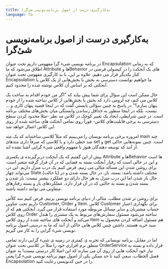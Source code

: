 ```yaml
---
title: به‌کارگیری درست از اصول برنامه‌نویسی شیٔ‌گرا
language: fa
---
```


# به‌کارگیری درست از اصول برنامه‌نویسی شیٔ‌گرا

در برنامه نویسی شیء گرا مفهومی داریم تحت عنوان Encapsulation که به زمانی اطلاق می‌شود که ما Attribute ها وBehavior های یک آبجکت را در کپسولی فرضی در کنار یکدیگر قرار می دهیم. علاوه بر این، با به کارگیری مفهومی تحت عنوان Encapsulation ما خواهیم توانست دسترسی به بخش یا بخش‌هایی از یک کلاس یا آبجکتی که بر اساس آن کلاس نوشته شده را محدود کنیم.

حال ممکن است این سؤال برای شما پیش بیاید که "اگر من خودم اقدام به ساخت یک کلاس می کنم، چه لزومی دارد که بخش یا بخش‌هایی از کلاس ساخته شده را از خودم پنهان سازم؟" در پاسخ به چنین سؤالی بایستی گفت که در اینجا قضیه پنهان کاری و … نیست، بلکه در اینجا منظور به حداقل رساندن وابستگی میان بخش‌های مختلف برنامه است. در چنین شرایطی، ایجاد یک تغییر کوچک در کلاس مد نظر -مثلا محدود کردن سطح دسترسی به برخی قابلیت‌های کلاس- فوراً روی تمامی آبجکت های ساخته شده از روی این کلاس اعمال خواهد شد. 

امروزه برخی برنامه نویسان را می‌بینیم که مثلاً کلاسی ساخته‌اند که یک متد main چند صد خطی دارد و یا کلاسی که صرفاً داری متدهای set و get است. چنین نمونه‌هایی حاکی از آنند که توسعه دهندگان هنوز با مفهوم واقعی شیء گرایی آشنا نشده اند.

پیش از این گفتیم که یک آبجکت دربرگیرنده ی یکسری Attribute ها وBehavior ها است و این در حالی است که رفتار آبجکت بسته به فضایی که در آن قرار گرفته متغیر است. برای روشن شدن این مسأله مثالی می زنیم. فرض کنیم یک درب منزل داریم. این در، می‌تواند چهار State (یا حالت) مختلف داشته باشد: بسته، باز، در حال بسته شدن و در حال باز شدن اما این درب منزل به هر حال دارای دو عملکرد بیشتر نیست: باز شدن و بسته شدن و بسته به حالتی که در آن قرار دارد، عملکردهای باز و بسته رفتارهای متفاوتی می توانند داشته باشند.

برای روشن تر شدن مطلب، مثالی از دنیای برنامه نویسی بزنیم. فرض کنیم سه کلاًس داریم تحت عناوین Customer, Order و Item. کلاس Customer برای نگهداری اعتبار حساب مشتریان و سایر مسائل مربوطه مورد استفاده قرار می گیرد. آبجکتی هم که از روی کلاس Order ساخته می‌شود مسئول سفارش‌های مربوط به یک مشتری را هندل می‌کند و آبجکت های ساخته شده از روی کلاس Item هم مسئول اضافه کردن محصول به سبد خرید هستند. داشتن چنین کلاس هایی حاکی از آنند که ما به درستی اصول برنامه نویسی شیء گرایی را به کار می گیریم.

اما در مقابل، برنامه نویسانی که تجربه ی کمتری در زمینه ی شیء گرایی دارند تمامی منطق نرم افزاری خود را مثلاً در کلاسی تحت عنوان OrderService قرار داده و بسته به نیاز خود آبجکت هایی از روی آن می سازند که این اصلا کار درستی نیست! به عنوان فصل الخطاب، سعی کنید تا حد ممکن یکی از  اصول مهم برنامه نویسی شیء گرا یعنی Encapsulation را در حین کدنویسی رعایت کنید.

